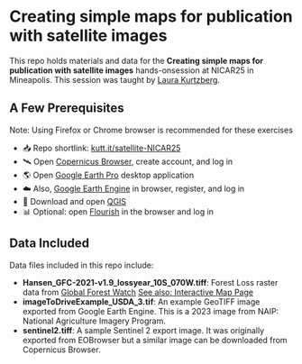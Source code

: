 # Creating simple maps for publication with satellite images

This repo holds materials and data for the __Creating simple maps for publication with satellite images__ hands-onsession at NICAR25 in Mineapolis.
This session was taught by [Laura Kurtzberg](https://laurajael.com).

## A Few Prerequisites
Note: Using Firefox or Chrome browser is recommended for these exercises
- 📥 Repo shortlink: [kutt.it/satellite-NICAR25](https://kutt.it/satellite-NICAR25)
- 🛰️ Open [Copernicus Browser](https://browser.dataspace.copernicus.eu), create account, and log in
- 🌎 Open [Google Earth Pro](https://www.google.com/earth/about/versions/) desktop application
- ☁️ Also, [Google Earth Engine](https://code.earthengine.google.com/?scriptPath=Examples%3ADatasets%2FUSDA%2FUSDA_NAIP_DOQQ) in browser, register, and log in
- 🏹 Download and open [QGIS](https://qgis.org/download/)
- 📊 Optional: open [Flourish](https://flourish.studio/) in the browser and log in 

## Data Included
Data files included in this repo include: 
- __Hansen_GFC-2021-v1.9_lossyear_10S_070W.tiff__: Forest Loss raster data from [Global Forest Watch](https://storage.googleapis.com/earthenginepartners-hansen/GFC-2021-v1.9/download.html) 
[See also: Interactive Map Page](https://www.globalforestwatch.org/map/)
- __imageToDriveExample_USDA_3.tif__: An example GeoTIFF image exported from Google Earth Engine. This is a 2023 image from NAIP: National Agriculture Imagery Program.
- __sentinel2.tiff__: A sample Sentinel 2 export image. It was originally exported from EOBrowser but a similar image can be downloaded from Copernicus Browser.


